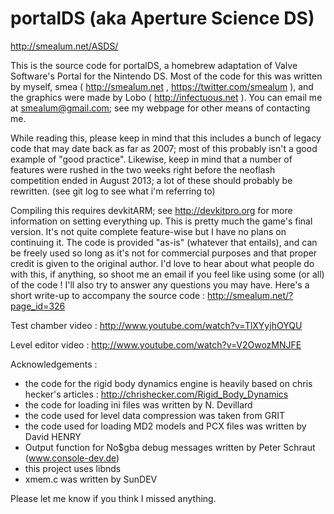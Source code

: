 portalDS (aka Aperture Science DS)
=======

http://smealum.net/ASDS/

This is the source code for portalDS, a homebrew adaptation of Valve Software's Portal for the Nintendo DS. Most of the code for this was written by myself, smea ( http://smealum.net , https://twitter.com/smealum ), and the graphics were made by Lobo ( http://infectuous.net ). You can email me at smealum@gmail.com; see my webpage for other means of contacting me.

While reading this, please keep in mind that this includes a bunch of legacy code that may date back as far as 2007; most of this probably isn't a good example of "good practice". Likewise, keep in mind that a number of features were rushed in the two weeks right before the neoflash competition ended in August 2013; a lot of these should probably be rewritten. (see git log to see what i'm referring to)

Compiling this requires devkitARM; see http://devkitpro.org for more information on setting everything up.
This is pretty much the game's final version. It's not quite complete feature-wise but I have no plans on continuing it.
The code is provided "as-is" (whatever that entails), and can be freely used so long as it's not for commercial purposes and that proper credit is given to the original author.
I'd love to hear about what people do with this, if anything, so shoot me an email if you feel like using some (or all) of the code ! I'll also try to answer any questions you may have. Here's a short write-up to accompany the source code : http://smealum.net/?page_id=326

Test chamber video : http://www.youtube.com/watch?v=TlXYyjhOYQU

Level editor video : http://www.youtube.com/watch?v=V2OwozMNJFE

Acknowledgements :

- the code for the rigid body dynamics engine is heavily based on chris hecker's articles : http://chrishecker.com/Rigid_Body_Dynamics
- the code for loading ini files was written by N. Devillard
- the code used for level data compression was taken from GRIT
- the code used for loading MD2 models and PCX files was written by David HENRY
- Output function for No$gba debug messages written by Peter Schraut (www.console-dev.de)
- this project uses libnds
- xmem.c was written by SunDEV

Please let me know if you think I missed anything.
